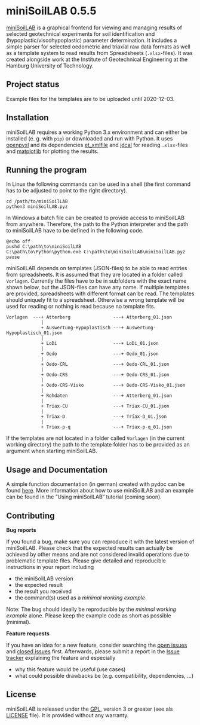 
miniSoilLAB 0.5.5
=================

[miniSoilLAB](https://github.com/d-zo/miniSoilLAB) is a graphical frontend for viewing and managing
results of selected geotechnical experiments for soil identification and
(hypoplastic/viscohypoplastic) parameter determination.
It includes a simple parser for selected oedometric and triaxial raw data formats as well as
a template system to read results from Spreadsheets (`.xlsx`-files).
It was created alongside work at the Institute of Geotechnical Engineering
at the Hamburg University of Technology.


Project status
--------------

Example files for the templates are to be uploaded until 2020-12-03.


Installation
------------

miniSoilLAB requires a working Python 3.x environment and
can either be installed (e. g. with `pip`) or downloaded and run with Python.
It uses [openpyxl](https://openpyxl.readthedocs.io)
and its dependencies [et_xmlfile](https://pypi.org/project/et_xmlfile/)
and [jdcal](https://github.com/phn/jdcal) for reading `.xlsx`-files and
[matplotlib](https://matplotlib.org/) for plotting the results.


Running the program
-------------------

In Linux the following commands can be used in a shell
(the first command has to be adjusted to point to the right directory).

```
cd /path/to/miniSoilLAB
python3 miniSoilLAB.pyz
```

In Windows a batch file can be created to provide access to miniSoilLAB from anywhere.
Therefore, the path to the Python interpreter and the path to miniSoilLAB have to be
defined in the following code.

```
@echo off
pushd C:\path\to\miniSoilLAB
C:\path\to\Python\python.exe C:\path\to\miniSoilLAB\miniSoilLAB.pyz
pause
```

miniSoilLAB depends on templates (JSON-files) to be able to read entries from spreadsheets.
It is assumed that they are located in a folder called `Vorlagen`.
Currently the files have to be in subfolders with the exact name shown below,
but the JSON-files can have any name.
If multiple templates are provided,
spreadsheets with different format can be read.
The templates should uniquely fit to a spreadsheet.
Otherwise a wrong template will be used for reading or nothing is read because no template fits.

```
Vorlagen  ---+ Atterberg                ---+ Atterberg_01.json
             |
             + Auswertung-Hypoplastisch ---+ Auswertung-Hypoplastisch_01.json
             |
             + LoDi                     ---+ LoDi_01.json
             |
             + Oedo                     ---+ Oedo_01.json
             |
             + Oedo-CRL                 ---+ Oedo-CRL_01.json
             |
             + Oedo-CRS                 ---+ Oedo-CRS_01.json
             |
             + Oedo-CRS-Visko           ---+ Oedo-CRS-Visko_01.json
             |
             + Rohdaten                 ---+ Atterberg_01.json
             |
             + Triax-CU                 ---+ Triax-CU_01.json
             |
             + Triax-D                  ---+ Triax-D_01.json
             |
             + Triax-p-q                ---+ Triax-p-q_01.json
```

If the templates are not located in a folder called `Vorlagen` (in the current working directory)
the path to the template folder has to be provided as an argument when starting miniSoilLAB.


Usage and Documentation
-----------------------

A simple function documentation (in german) created with pydoc can be found
[here](https://d-zo.github.io/miniSoilLAB/miniSoilLAB.html "miniSoilLAB documentation").
More information about how to use miniSoilLAB and an example can be found in the
”Using miniSoilLAB“ tutorial (coming soon).
<!--A html-version of the tutorial can be found
[here](https://d-zo.github.io/miniSoilLAB/usingminisoillab.html "Using miniSoilLAB [html]")
and a pdf-version
[here](https://d-zo.github.io/miniSoilLAB/usingminisoillab.pdf "Using miniSoilLAB [pdf]").-->


Contributing
------------

**Bug reports**

If you found a bug, make sure you can reproduce it with the latest version of miniSoilLAB.
Please check that the expected results can actually be achieved by other means
and are not considered invalid operations due to problematic template files.
Please give detailed and reproducible instructions in your report including

 - the miniSoilLAB version
 - the expected result
 - the result you received
 - the command(s) used as a _minimal working example_

Note: The bug should ideally be reproducible by the _minimal working example_ alone.
Please keep the example code as short as possible (minimal).


**Feature requests**

If you have an idea for a new feature, consider searching the
[open issues](https://github.com/d-zo/miniSoilLAB/issues) and
[closed issues](https://github.com/d-zo/miniSoilLAB/issues?q=is%3Aissue+is%3Aclosed) first.
Afterwards, please submit a report in the
[Issue tracker](https://github.com/d-zo/miniSoilLAB/issues) explaining the feature and especially

 - why this feature would be useful (use cases)
 - what could possible drawbacks be (e.g. compatibility, dependencies, ...)


License
-------

miniSoilLAB is released under the
[GPL](https://www.gnu.org/licenses/gpl-3.0.html "GNU General Public License"),
version 3 or greater (see als [LICENSE](https://github.com/d-zo/miniSoilLAB/blob/master/LICENSE) file).
It is provided without any warranty.

